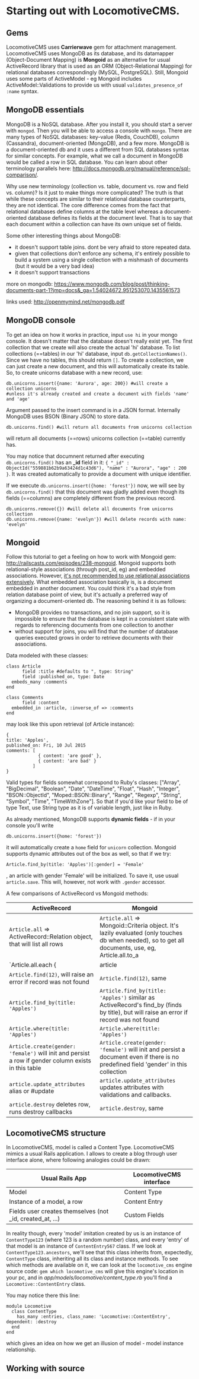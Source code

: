 



# Starting out with LocomotiveCMS.

## Gems
LocomotiveCMS uses **Carrierwave** gem for attachment management. 
LocomotiveCMS uses MongoDB as its database, and its datamapper (Object-Document Mapping) is **Mongoid** as an alternative for usual ActiveRecord library that is used as an ORM (Object-Relational Mapping) for relational databases correspondingly (MySQL, PostgreSQL).
Still, Mongoid uses some parts of ActiveModel - eg Mongoid includes ActiveModel::Validations to provide us with usual `validates_presence_of :name` syntax.

## MongoDB essentials
MongoDB is a NoSQL database. After you install it, you should start a server with `mongod`. Then you will be able to access a console with `mongo`.
There are many types of NoSQL databases: key-value (Redis, CouchDB), column (Cassandra), document-oriented (MongoDB), and a few more. 
MongoDB is a document-oriented db and it uses a different from SQL databases syntax for similar concepts. For example, what we call a document in MongoDB would be called a row in SQL database. You can learn about other terminology parallels here: http://docs.mongodb.org/manual/reference/sql-comparison/.

Why use new terminology (collection vs. table, document vs. row and field vs. column)? Is it just to make things more complicated? The truth is that while these concepts are similar to their relational database counterparts, they are not identical. The core difference comes from the fact that relational databases define columns at the table level whereas a document-oriented database defines its fields at the document level. That is to say that each document within a collection can have its own unique set of fields.

Some other interesting things about MongoDB:

- it doesn't support table joins. dont be very afraid to store repeated data.
- given that collections don’t enforce any schema, it's entirely possible to build a system using a single collection with a mishmash of documents (but it would be a very bad idea)
- it doesn't support transactions

more on mongodb: https://www.mongodb.com/blog/post/thinking-documents-part-1?jmp=docs&_ga=1.54024672.951253070.1435561573

links used: http://openmymind.net/mongodb.pdf

## MongoDB console
To get an idea on how it works in practice, input `use hi` in your mongo console. It doesn't matter that the database doesn't really exist yet. The first collection that we create will also create the actual 'hi' database.
To list collections (==tables) in our 'hi' database, input `db.getCollectionNames()`. Since we have no tables, this should return `[]`. To create a collection, we can just create a new document, and this will automatically create its table. So, to create unicorns database with a new record, use:

    db.unicorns.insert({name: 'Aurora', age: 200}) #will create a collection unicorns 
    #unless it's already created and create a document with fields 'name' and 'age'

Argument passed to the insert command is in a JSON format. Internally MongoDB uses BSON (Binary JSON) to store data.

    db.unicorns.find() #will return all documents from unicorns collection

will return all documents (==rows) unicorns collection (==table) currently has.

You may notice that documnent returned after executing `db.unicorns.find()` has an **_id** field in it: `{ "_id" : ObjectId("559881b62b9a63424d1c43d6"), "name" : "Aurora", "age" : 200 }`. It was created automatically to provide a document with unique identifier.

If we execute `db.unicorns.insert({home: 'forest'})` now, we will see by `db.unicorns.find()` that this document was gladly added even though its fields (==columns) are completely different from the previous record.

    db.unicorns.remove({}) #will delete all documents from unicorns collection
    db.unicorns.remove({name: 'evelyn'}) #will delete records with name: 'evelyn'


## Mongoid

Follow this tutorial to get a feeling on how to work with Mongoid gem: http://railscasts.com/episodes/238-mongoid. 
Mongoid supports both relational-style associations (through post_id, eg) and embedded associations. However, [it's not recommended to use relational associations extensively](http://mongoid.org/en/mongoid/docs/tips.html#relational_associations). 
What embedded association basically is, is a document embedded in another document. You could think it's a bad style from relation database point of view, but it's actually a preferred way of organizing a document-oriented db. The reasoning behind it is as follows: 
 - MongoDB provides no transactions, and no join support, so it is impossible to ensure that the database is kept in a consistent state with regards to referencing documents from one collection to another
 - without support for joins, you will find that the number of database queries executed grows in order to retrieve documents with their associations.

Data modeled with these classes:

	class Article
          field :title #defaults to ", type: String"
          field :published_on, type: Date
	  embeds_many :comments
	end

	class Comments
          field :content
	  embedded_in :article, :inverse_of => :comments
	end

may look like this upon retrieval (of Article instance):

    {
	title: 'Apples',
	published_on: Fri, 10 Jul 2015
	comments: [
	            { content: 'are good' },
	            { content: 'are bad' }
	          ]
    }

Valid types for fields somewhat correspond to Ruby's classes: ["Array", "BigDecimal", "Boolean", "Date", "DateTime", "Float", "Hash", "Integer", "BSON::ObjectId", "Moped::BSON::Binary", "Range", "Regexp", "String", "Symbol", "Time", "TimeWithZone"]. So that if you'd like your field to be of type Text, use String type as it is of variable length, just like in Ruby.

As already mentioned, MongoDB supports **dynamic fields** - if in your console you'll write

    db.unicorns.insert({home: 'forest'})

it will automatically create a `home` field for `unicorn` collection. Mongoid supports dynamic attributes out of the box as well, so that if we try:
    
    Article.find_by(title: 'Apples')[:gender] = 'Female'

, an article with gender 'Female' will be initialized.
To save it, use usual `article.save`. This will, however, not work with `.gender` accessor.

A few comparisons of ActiveRecord vs Mongoid methods:

| ActiveRecord                                                                                         | Mongoid                                                                                                                                             |
| ---------------------------------------------------------------------------------------------------- | --------------------------------------------------------------------------------------------------------------------------------------------------- |
| `Article.all` => ActiveRecord::Relation object, that will list all rows                              | `Article.all` => Mongoid::Criteria object. It's lazily evaluated (only touches db when needed), so to get all documents, use, eg, Article.all.to_a  |
| `Article.all.each {|article| ...} `                                                                  | `Article.each {|article| ...} `                                                                                                                     |
| `Article.find(12)`, will raise an error if record was not found                                                                                   | `Article.find(12)`, same                                 |
| `Article.find_by(title: 'Apples')`                                                                   | `Article.find_by(title: 'Apples')` similar as ActiveRecord's find_by (finds by title), but will raise an error if record was not found              |
| `Article.where(title: 'Apples')`                                                                     | `Article.where(title: 'Apples')`                                                                                                                    |
| `Article.create(gender: 'female')` will init and persist a row if gender column exists in this table | `Article.create(gender: 'female')` will init and persist a document even if there is no predefined field 'gender' in this collection                |
| `article.update_attributes` alias or #update                                                         | `article.update_attributes` updates attributes with validations and callbacks.                                                                      |
| `article.destroy` deletes row, runs destroy callbacks                                                | `article.destroy`, same                                                                                                                              |


## LocomotiveCMS structure

In LocomotiveCMS, model is called a Content Type. 
LocomotiveCMS mimics a usual Rails application. I allows to create a blog through user interface alone, where following analogies could be drawn:

| Usual Rails App                                             | LocomotiveCMS interface |
| ----------------------------------------------------------- | ----------------------- |
| Model                                                       | Content Type            |
| Instance of a model, a row                                  | Content Entry           |
| Fields user creates themselves (not _id, created_at, ...)   | Custom Fields           |


In reality though, every 'model' imitation created by us is an instance of `ContentType123` (where 123 is a random number) class, and every 'entry' of that model is an instance of `ContentEntry567` class.
If we look at `ContentType123.ancestors`, we'll see that this class inherits from, expectedly, `ContentType` class, inheriting all its class and instance methods.
To see which methods are available on it, we can look at the `locomotive_cms` engine source code:
`gem which locomotive_cms` will give this engine's location in your pc, and in *app/models/locomotive/content_type.rb* you'll find a `Locomotive::ContentEntry` class.

You may notice there this line:

    module Locomotive
      class ContentType
        has_many :entries, class_name: 'Locomotive::ContentEntry', dependent: :destroy
      end
    end

which gives an idea on how we get an illusion of model - model instance relationship.


## Working with source
